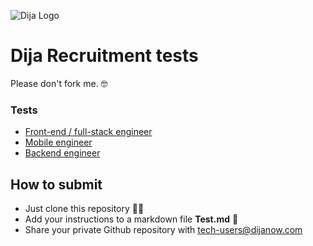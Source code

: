 ![Dija Logo](https://www.dropbox.com/s/1ibt3195ihcypl4/Dija_SocialAssets_ProfilePicture_Small-signature.png?raw=1)

# Dija Recruitment tests

Please don't fork me. 🤓

### Tests
- [Front-end / full-stack engineer](fullstack-engineer-recruitment-test.md)
- [Mobile engineer](mobile-engineer-recruitment-test.md)
- [Backend engineer](backend-engineer-recruitment-test.md)

## How to submit

- Just clone this repository 🧑‍💻
- Add your instructions to a markdown file **Test.md** 📝
- Share your private Github repository with tech-users@dijanow.com

